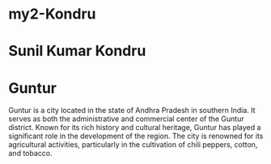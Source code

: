 # my2-Kondru
 
 # Sunil Kumar Kondru 
 # Guntur
 Guntur is a city located in the state of Andhra Pradesh in southern India. It serves as both the administrative and commercial center of the Guntur district. Known for its rich history and cultural heritage, Guntur has played a significant role in the development of the region. The city is renowned for its agricultural activities, particularly in the cultivation of chili peppers, cotton, and tobacco. 


